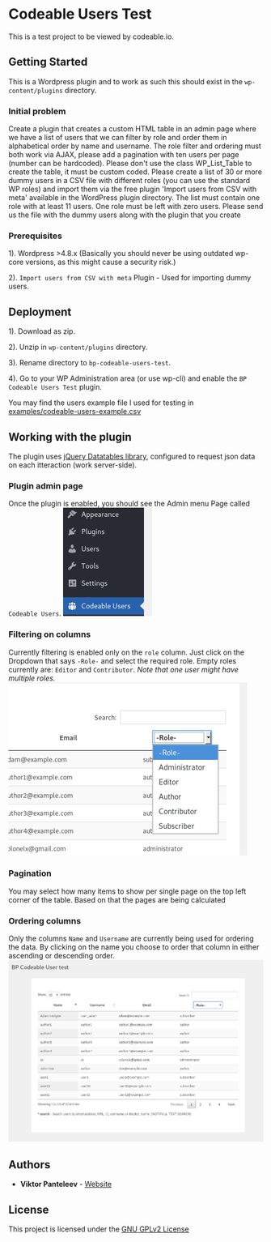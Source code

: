 # Codeable Users Test

This is a test project to be viewed by codeable.io.


## Getting Started

This is a Wordpress plugin and to work as such this should exist in the `wp-content/plugins` directory.


### Initial problem

Create a plugin that creates a custom HTML table in an admin page where we have a list of users that we can filter by role and order them in alphabetical order by name and username. The role filter and ordering must both work via AJAX, please add a pagination with ten users per page (number can be hardcoded). Please don't use the class WP_List_Table to create the table, it must be custom coded. Please create a list of 30 or more dummy users in a CSV file with different roles (you can use the standard WP roles) and import them via the free plugin 'Import users from CSV with meta' available in the WordPress plugin directory. The list must contain one role with at least 11 users. One role must be left with zero users. Please send us the file with the dummy users along with the plugin that you create


### Prerequisites

1). Wordpress >4.8.x (Basically you should never be using outdated wp-core versions, as this might cause a security risk.)

2). `Import users from CSV with meta` Plugin - Used for importing dummy users.


## Deployment

1). Download as zip.

2). Unzip in `wp-content/plugins` directory.

3). Rename directory to `bp-codeable-users-test`.

4). Go to your WP Administration area (or use wp-cli) and enable the `BP Codeable Users Test` plugin.

You may find the users example file I used for testing in [examples/codeable-users-example.csv](examples/codeable-users-example.csv)


## Working with the plugin

The plugin uses [jQuery Datatables library](https://datatables.net/), configured to request json data on each itteraction (work server-side).

### Plugin admin page

Once the plugin is enabled, you should see the Admin menu Page called `Codeable Users`.
![WP Admin menu](examples/docs/wp_menu.png)


### Filtering on columns

Currently filtering is enabled only on the `role` column. Just click on the Dropdown that says `-Role-` and select the required role. Empty roles currently are: `Editor` and `Contributor`.
_Note that one user might have multiple roles._
![Plugin DropDown filter](examples/docs/filter_role.png)

### Pagination

You may select how many items to show per single page on the top left corner of the table. Based on that the pages are being calculated


### Ordering columns

Only the columns `Name` and `Username` are currently being used for ordering the data. By clicking on the name you choose to order that column in either ascending or descending order.
![Plugin Order Columns](examples/docs/admin_page.png)


## Authors
* **Viktor Panteleev** - [Website](https://www.vpanteleev.com)


## License

This project is licensed under the [GNU GPLv2 License](LICENSE)

